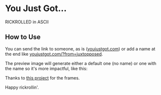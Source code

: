 # You Just Got...

RICKROLLED in ASCII

## How to Use

You can send the link to someone, as is ([youjustgot.com](https://youjustgot.com)) or add a name at the end like [youjustgot.com/?from=juxtopposed](https://youjustgot.com/?from=juxtopposed). 

The preview image will generate either a default one (no name) or one with the name so it's more impactful, like this:



Thanks to [this project](https://github.com/johnsoupir/ASCII_Rickroll) for the frames.

Happy rickrollin'.
